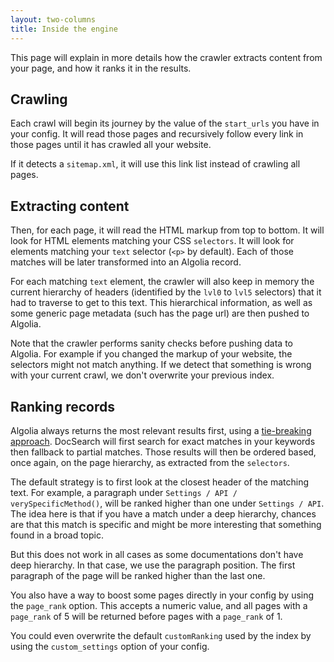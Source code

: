 ```yaml
---
layout: two-columns
title: Inside the engine
---
```


This page will explain in more details how the crawler extracts content from
your page, and how it ranks it in the results.

## Crawling

Each crawl will begin its journey by the value of the `start_urls` you have in
your config. It will read those pages and recursively follow every link in those
pages until it has crawled all your website.

If it detects a `sitemap.xml`, it will use this link list instead of crawling
all pages.

## Extracting content

Then, for each page, it will read the HTML markup from top to bottom. It will
look for HTML elements matching your CSS `selectors`. It will look for elements
matching your `text` selector (`<p>` by default). Each of those matches will be
later transformed into an Algolia record.

For each matching `text` element, the crawler will also keep in memory the
current hierarchy of headers (identified by the `lvl0` to `lvl5` selectors) that
it had to traverse to get to this text. This hierarchical information, as well
as some generic page metadata (such has the page url) are then pushed to
Algolia.

Note that the crawler performs sanity checks before pushing data to Algolia. For
example if you changed the markup of your website, the selectors might not match
anything. If we detect that something is wrong with your current crawl, we don't
overwrite your previous index.

## Ranking records

Algolia always returns the most relevant results first, using a [tie-breaking
approach][1]. DocSearch will first search for exact matches in your keywords
then fallback to partial matches. Those results will then be ordered based, once
again, on the page hierarchy, as extracted from the `selectors`.

The default strategy is to first look at the closest header of the matching
text. For example, a paragraph under `Settings / API / verySpecificMethod()`,
will be ranked higher than one under `Settings / API`. The idea here is that if
you have a match under a deep hierarchy, chances are that this match is specific
and might be more interesting that something found in a broad topic.

But this does not work in all cases as some documentations don't have deep
hierarchy. In that case, we use the paragraph position. The first paragraph of
the page will be ranked higher than the last one.

You also have a way to boost some pages directly in your config by using the
`page_rank` option. This accepts a numeric value, and all pages with a
`page_rank` of 5 will be returned before pages with a `page_rank` of 1.

You could even overwrite the default `customRanking` used by the index by using
the `custom_settings` option of your config.

[1]:
  https://www.algolia.com/doc/guides/ranking/ranking-formula/#tie-breaking-approach

